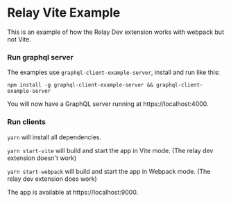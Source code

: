 # Relay Vite Example

This is an example of how the Relay Dev extension works with webpack but not Vite.

### Run graphql server

The examples use `graphql-client-example-server`, install and run like this:

```
npm install -g graphql-client-example-server && graphql-client-example-server
```

You will now have a GraphQL server running at https://localhost:4000.

### Run clients

`yarn` will install all dependencies.

`yarn start-vite` will build and start the app in Vite mode. (The relay dev extension doesn't work)

`yarn start-webpack` will build and start the app in Webpack mode. (The relay dev extension does work)

The app is available at https://localhost:9000.
